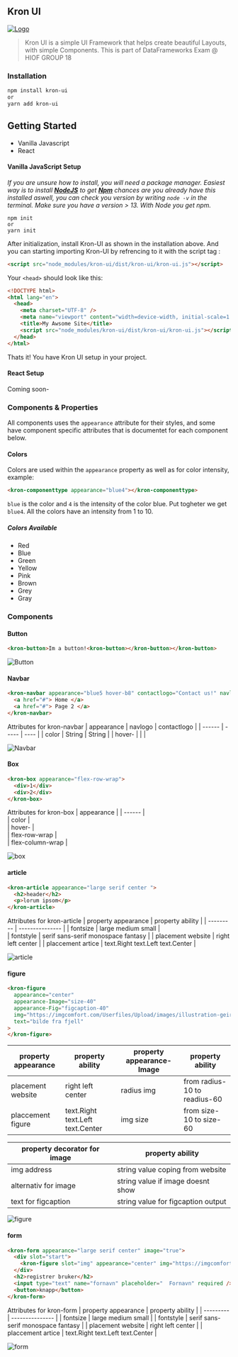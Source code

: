 ## Kron UI

[![Logo](https://i.gyazo.com/fb1a9607aa6bba5deb89738b64027ac0.png)](https://github.com/kamiifx/Kron-UI-Framework)

> Kron UI is a simple UI Framework that helps create
> beautiful Layouts, with simple Components.
> This is part of DataFrameworks Exam @ HIOF GROUP 18

### Installation

```sh
npm install kron-ui
or
yarn add kron-ui
```

## Getting Started

- Vanilla Javascript
- React

#### Vanilla JavaScript Setup

_If you are unsure how to install, you will need a package manager. Easiest way is to install [**NodeJS**](https://nodejs.org/en/)
to get [**Npm**](https://www.npmjs.com) chances are you already have this installed aswell, you can check you version
by writing `node -v` in the terminal. Make sure you have a version > 13.
With Node you get npm._

```shell
npm init
or
yarn init
```

After initialization, install Kron-UI as shown in the installation above.
And you can starting importing Kron-UI by refrencing to it with the script tag :

```html
<script src="node_modules/kron-ui/dist/kron-ui/kron-ui.js"></script>
```

Your `<head>` should look like this:

```html
<!DOCTYPE html>
<html lang="en">
  <head>
    <meta charset="UTF-8" />
    <meta name="viewport" content="width=device-width, initial-scale=1.0" />
    <title>My Awsome Site</title>
    <script src="node_modules/kron-ui/dist/kron-ui/kron-ui.js"></script>
  </head>
</html>
```

Thats it! You have Kron UI setup in your project.

#### React Setup

Coming soon-

### Components & Properties

All components uses the `appearance` attribute for their styles, and some have component specific attributes
that is documentet for each component below.

#### Colors

Colors are used within the `appearance` property as well as for color intensity, example:

```html
<kron-componenttype appearance="blue4"></kron-componenttype>
```

`blue` is the color and `4` is the intensity of the color blue. Put togheter we get `blue4`.
All the colors have an intensity from 1 to 10.

##### Colors Available

- Red
- Blue
- Green
- Yellow
- Pink
- Brown
- Grey
- Gray

### Components

#### Button

```html
<kron-button>Im a button!<kron-button></kron-button></kron-button>
```

![Button](https://i.gyazo.com/d940454f2366b333f2e4fe99ccabdf8f.png)

#### Navbar

```html
<kron-navbar appearance="blue5 hover-b8" contactlogo="Contact us!" navlogo="Testpage">
  <a href="#"> Home </a>
  <a href="#"> Page 2 </a>
</kron-navbar>
```

Attributes for kron-navbar
| appearance | navlogo | contactlogo |
| ------ | ----- | ---- |
| color | String | String |
| hover- | | |

![Navbar](https://gyazo.com/924494b63778ae25cc7817796ef460d7.png)

#### Box

```html
<kron-box appearance="flex-row-wrap">
  <div>1</div>
  <div>2</div>
</kron-box>
```

Attributes for kron-box
| appearance |
| ------ |  
| color |  
| hover- |  
| flex-row-wrap |  
| flex-column-wrap |

![box](https://gyazo.com/56b5d1a9eb6e09a989e6bac03b17a1c9.png)

#### article

```html
<kron-article appearance="large serif center ">
  <h2>header</h2>
  <p>lorum ipsom</p>
</kron-article>
```

Attributes for kron-article
| property appearance | property ability |
| --------- | --------------- |
| fontsize | large medium small |  
| fontstyle | serif sans-serif monospace fantasy |
| placement website | right left center |
| placcement artice | text.Right text.Left text.Center |

![article](https://i.gyazo.com/58eb8b6e647399d8018ad37904a0a6f7.png)

#### figure

```html
<kron-figure
  appearance="center"
  appearance-Image="size-40"
  appearance-Fig="figcaption-40"
  img="https://imgcomfort.com/Userfiles/Upload/images/illustration-geiranger.jpg"
  text="bilde fra fjell"
>
</kron-figure>
```

| property appearance | property ability                 | property appearance-Image | property ability             |
| ------------------- | -------------------------------- | ------------------------- | ---------------------------- |
| placement website   | right left center                | radius img                | from radius-10 to readius-60 |
| placcement figure   | text.Right text.Left text.Center | img size                  | from size-10 to size-60      |

| property decorator for image | property ability                   |
| ---------------------------- | ---------------------------------- |
| img address                  | string value coping from website   |
| alternativ for image         | string value if image doesnt show  |
| text for figcaption          | string value for figcaption output |

![figure](https://i.gyazo.com/849f4f870c1deeda0932ba08487890b6.png)

#### form

```html
<kron-form appearance="large serif center" image="true">
  <div slot="start">
    <kron-figure slot="img" appearance="center" img="https://imgcomfort.com/Userfiles/Upload/images/illustration-geiranger.jpg" appearance-Image="size-40 radius-50" />
  </div>
  <h2>registrer bruker</h2>
  <input type="text" name="fornavn" placeholder="  Fornavn" required />
  <button>knapp</button>
</kron-form>
```

Attributes for kron-form
| property appearance | property ability |
| --------- | --------------- |
| fontsize | large medium small |
| fontstyle | serif sans-serif monospace fantasy |
| placement website | right left center |
| placcement artice | text.Right text.Left text.Center |

![form](https://i.gyazo.com/d084212360eaa64c97d44f46a7683826.png)
